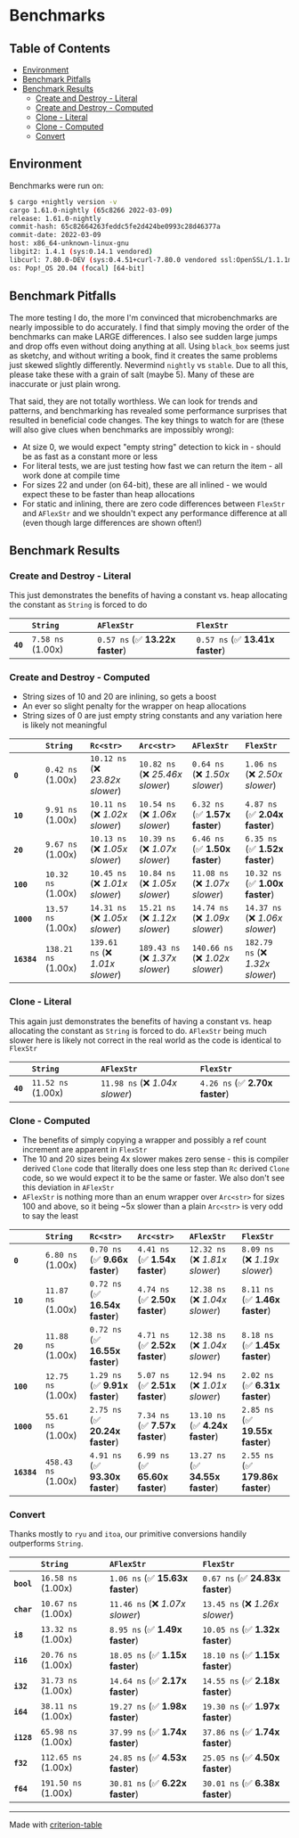 # Benchmarks

## Table of Contents

- [Environment](#environment)
- [Benchmark Pitfalls](#benchmark-pitfalls)
- [Benchmark Results](#benchmark-results)
    - [Create and Destroy - Literal](#create-and-destroy---literal)
    - [Create and Destroy - Computed](#create-and-destroy---computed)
    - [Clone - Literal](#clone---literal)
    - [Clone - Computed](#clone---computed)
    - [Convert](#convert)

## Environment

Benchmarks were run on:

```bash
$ cargo +nightly version -v
cargo 1.61.0-nightly (65c8266 2022-03-09)
release: 1.61.0-nightly
commit-hash: 65c82664263feddc5fe2d424be0993c28d46377a
commit-date: 2022-03-09
host: x86_64-unknown-linux-gnu
libgit2: 1.4.1 (sys:0.14.1 vendored)
libcurl: 7.80.0-DEV (sys:0.4.51+curl-7.80.0 vendored ssl:OpenSSL/1.1.1m)
os: Pop!_OS 20.04 (focal) [64-bit]
```

## Benchmark Pitfalls

The more testing I do, the more I'm convinced that microbenchmarks are nearly impossible to do accurately. I find
that simply moving the order of the benchmarks can make LARGE differences. I also see sudden large jumps and drop offs
even without doing anything at all. Using `black_box` seems just as sketchy, and without writing a book, find it creates
the same problems just skewed slightly differently. Nevermind `nightly` vs `stable`. Due to all this, please take these
with a grain of salt (maybe 5). Many of these are inaccurate or just plain wrong.

That said, they are not totally worthless. We can look for trends and patterns, and benchmarking has revealed some
performance surprises that resulted in beneficial code changes. The key things to watch for are (these will also give clues
when benchmarks are impossibly wrong):

* At size 0, we would expect "empty string" detection to kick in - should be as fast as a constant more or less
* For literal tests, we are just testing how fast we can return the item - all work done at compile time
* For sizes 22 and under (on 64-bit), these are all inlined - we would expect these to be faster than heap allocations
* For static and inlining, there are zero code differences between `FlexStr` and `AFlexStr` and we shouldn't expect any
performance difference at all (even though large differences are shown often!)

## Benchmark Results

### Create and Destroy - Literal

This just demonstrates the benefits of having a constant vs. heap allocating the constant as `String` is forced to do

|          | `String`                | `AFlexStr`                      | `FlexStr`                        |
|:---------|:------------------------|:--------------------------------|:-------------------------------- |
| **`40`** | `7.58 ns` (1.00x)       | `0.57 ns` (✅ **13.22x faster**) | `0.57 ns` (✅ **13.41x faster**)  |

### Create and Destroy - Computed

* String sizes of 10 and 20 are inlining, so gets a boost
* An ever so slight penalty for the wrapper on heap allocations
* String sizes of 0 are just empty string constants and any variation here is likely not meaningful

|             | `String`                  | `Rc<str>`                        | `Arc<str>`                       | `AFlexStr`                       | `FlexStr`                         |
|:------------|:--------------------------|:---------------------------------|:---------------------------------|:---------------------------------|:--------------------------------- |
| **`0`**     | `0.42 ns` (1.00x)         | `10.12 ns` (❌ *23.82x slower*)   | `10.82 ns` (❌ *25.46x slower*)   | `0.64 ns` (❌ *1.50x slower*)     | `1.06 ns` (❌ *2.50x slower*)      |
| **`10`**    | `9.91 ns` (1.00x)         | `10.11 ns` (❌ *1.02x slower*)    | `10.54 ns` (❌ *1.06x slower*)    | `6.32 ns` (✅ **1.57x faster**)   | `4.87 ns` (✅ **2.04x faster**)    |
| **`20`**    | `9.67 ns` (1.00x)         | `10.13 ns` (❌ *1.05x slower*)    | `10.39 ns` (❌ *1.07x slower*)    | `6.46 ns` (✅ **1.50x faster**)   | `6.35 ns` (✅ **1.52x faster**)    |
| **`100`**   | `10.32 ns` (1.00x)        | `10.45 ns` (❌ *1.01x slower*)    | `10.84 ns` (❌ *1.05x slower*)    | `11.08 ns` (❌ *1.07x slower*)    | `10.32 ns` (✅ **1.00x faster**)   |
| **`1000`**  | `13.57 ns` (1.00x)        | `14.31 ns` (❌ *1.05x slower*)    | `15.21 ns` (❌ *1.12x slower*)    | `14.74 ns` (❌ *1.09x slower*)    | `14.37 ns` (❌ *1.06x slower*)     |
| **`16384`** | `138.21 ns` (1.00x)       | `139.61 ns` (❌ *1.01x slower*)   | `189.43 ns` (❌ *1.37x slower*)   | `140.66 ns` (❌ *1.02x slower*)   | `182.79 ns` (❌ *1.32x slower*)    |

### Clone - Literal

This again just demonstrates the benefits of having a constant vs. heap allocating the constant as `String` is forced to do.
`AFlexStr` being much slower here is likely not correct in the real world as the code is identical to `FlexStr`

|          | `String`                 | `AFlexStr`                      | `FlexStr`                       |
|:---------|:-------------------------|:--------------------------------|:------------------------------- |
| **`40`** | `11.52 ns` (1.00x)       | `11.98 ns` (❌ *1.04x slower*)   | `4.26 ns` (✅ **2.70x faster**)  |

### Clone - Computed

* The benefits of simply copying a wrapper and possibly a ref count increment are apparent in `FlexStr`
* The 10 and 20 sizes being 4x slower makes zero sense - this is compiler derived `Clone` code that literally does one
less step than `Rc` derived `Clone` code, so we would expect it to be the same or faster. We also don't see this deviation
 in `AFlexStr`
* `AFlexStr` is nothing more than an enum wrapper over `Arc<str>` for sizes 100 and above, so it being ~5x slower
than a plain `Arc<str>` is very odd to say the least

|             | `String`                  | `Rc<str>`                       | `Arc<str>`                      | `AFlexStr`                       | `FlexStr`                         |
|:------------|:--------------------------|:--------------------------------|:--------------------------------|:---------------------------------|:--------------------------------- |
| **`0`**     | `6.80 ns` (1.00x)         | `0.70 ns` (✅ **9.66x faster**)  | `4.41 ns` (✅ **1.54x faster**)  | `12.32 ns` (❌ *1.81x slower*)    | `8.09 ns` (❌ *1.19x slower*)      |
| **`10`**    | `11.87 ns` (1.00x)        | `0.72 ns` (✅ **16.54x faster**) | `4.74 ns` (✅ **2.50x faster**)  | `12.38 ns` (❌ *1.04x slower*)    | `8.11 ns` (✅ **1.46x faster**)    |
| **`20`**    | `11.88 ns` (1.00x)        | `0.72 ns` (✅ **16.55x faster**) | `4.71 ns` (✅ **2.52x faster**)  | `12.38 ns` (❌ *1.04x slower*)    | `8.18 ns` (✅ **1.45x faster**)    |
| **`100`**   | `12.75 ns` (1.00x)        | `1.29 ns` (✅ **9.91x faster**)  | `5.07 ns` (✅ **2.51x faster**)  | `12.94 ns` (❌ *1.01x slower*)    | `2.02 ns` (✅ **6.31x faster**)    |
| **`1000`**  | `55.61 ns` (1.00x)        | `2.75 ns` (✅ **20.24x faster**) | `7.34 ns` (✅ **7.57x faster**)  | `13.10 ns` (✅ **4.24x faster**)  | `2.85 ns` (✅ **19.55x faster**)   |
| **`16384`** | `458.43 ns` (1.00x)       | `4.91 ns` (✅ **93.30x faster**) | `6.99 ns` (✅ **65.60x faster**) | `13.27 ns` (✅ **34.55x faster**) | `2.55 ns` (✅ **179.86x faster**)  |

### Convert

Thanks mostly to `ryu` and `itoa`, our primitive conversions handily outperforms `String`.

|            | `String`                  | `AFlexStr`                      | `FlexStr`                        |
|:-----------|:--------------------------|:--------------------------------|:-------------------------------- |
| **`bool`** | `16.58 ns` (1.00x)        | `1.06 ns` (✅ **15.63x faster**) | `0.67 ns` (✅ **24.83x faster**)  |
| **`char`** | `10.67 ns` (1.00x)        | `11.46 ns` (❌ *1.07x slower*)   | `13.45 ns` (❌ *1.26x slower*)    |
| **`i8`**   | `13.32 ns` (1.00x)        | `8.95 ns` (✅ **1.49x faster**)  | `10.05 ns` (✅ **1.32x faster**)  |
| **`i16`**  | `20.76 ns` (1.00x)        | `18.05 ns` (✅ **1.15x faster**) | `18.10 ns` (✅ **1.15x faster**)  |
| **`i32`**  | `31.73 ns` (1.00x)        | `14.64 ns` (✅ **2.17x faster**) | `14.55 ns` (✅ **2.18x faster**)  |
| **`i64`**  | `38.11 ns` (1.00x)        | `19.27 ns` (✅ **1.98x faster**) | `19.30 ns` (✅ **1.97x faster**)  |
| **`i128`** | `65.98 ns` (1.00x)        | `37.99 ns` (✅ **1.74x faster**) | `37.86 ns` (✅ **1.74x faster**)  |
| **`f32`**  | `112.65 ns` (1.00x)       | `24.85 ns` (✅ **4.53x faster**) | `25.05 ns` (✅ **4.50x faster**)  |
| **`f64`**  | `191.50 ns` (1.00x)       | `30.81 ns` (✅ **6.22x faster**) | `30.01 ns` (✅ **6.38x faster**)  |

---
Made with [criterion-table](https://github.com/nu11ptr/criterion-table)

